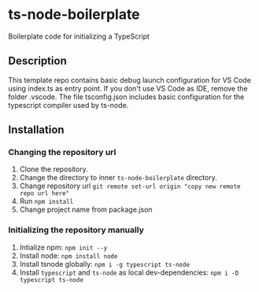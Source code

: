 # ts-node-boilerplate
Boilerplate code for initializing a TypeScript

## Description
This template repo contains basic debug launch configuration for VS Code using index.ts as entry point. If you don't use VS Code as IDE, remove the folder .vscode. The file tsconfig.json includes basic configuration for the typescript compiler used by ts-node.


## Installation


### Changing the repository url
1. Clone the repository.
2. Change the directory to inner ```ts-node-boilerplate``` directory.
3. Change repository url ```git remote set-url origin "copy new remote repo url here"```
4. Run ```npm install```
5. Change project name from package.json


### Initializing the repository manually
1. Intialize npm: ```npm init --y```
2. Install node: ```npm install node```
3. Install tsnode globally: ```npm i -g typescript ts-node```
4. Install ```typescript``` and ```ts-node``` as local dev-dependencies: ```npm i -D typescript ts-node```